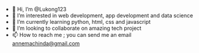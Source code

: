 - 👋 Hi, I’m @Lukong123
- 👀 I’m interested in web development, app development and data science
- 🌱 I’m currently learning python, html, css and javascript
- 💞️ I’m looking to collaborate on amazing tech project
- 📫 How to reach me ; you can send me an email annemachinda@gmail.com

<!---
Lukong123/Lukong123 is a ✨ special ✨ repository because its `README.md` (this file) appears on your GitHub profile.
You can click the Preview link to take a look at your changes.
--->
